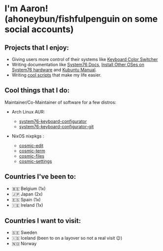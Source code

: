 # I'm Aaron! (ahoneybun/fishfulpenguin on some social accounts)

## Projects that I enjoy:
- Giving users more control of their systems like [Keyboard Color Switcher](https://github.com/ahoneybun/keyboard-color-switcher)
- Writing documentation like [System76 Docs](https://github.com/system76/docs/), [Install Other OSes on System76 hardware](https://github.com/ahoneybun/Install-OtherOSes-on-System76) and [Kubuntu Manual](https://github.com/kubuntu-team/kubuntu-manual).
- Writing [cool scripts](https://github.com/ahoneybun/personal-scripts) that make my life easier.

## Cool things that I do:

Maintainer/Co-Maintainer of software for a few distros:

- Arch Linux AUR:
  - [system76-keyboard-configurator](https://aur.archlinux.org/packages/system76-keyboard-configurator)
  - [system76-keyboard-configurator-git](https://aur.archlinux.org/packages/system76-keyboard-configurator-git)

- NixOS nixpkgs :
  - [cosmic-edit](https://github.com/NixOS/nixpkgs/blob/master/pkgs/by-name/co/cosmic-edit/package.nix)
  - [cosmic-term](https://github.com/NixOS/nixpkgs/blob/master/pkgs/by-name/co/cosmic-term/package.nix)
  - [cosmic-files](https://github.com/NixOS/nixpkgs/blob/master/pkgs/by-name/co/cosmic-files/package.nix)
  - [cosmic-settings](https://github.com/NixOS/nixpkgs/blob/master/pkgs/by-name/co/cosmic-settings/package.nix)

## Countries I've been to:
- 🇧🇪 Belgium (1x)
- 🇯🇵 Japan (2x)
- 🇪🇸 Spain (1x)
- 🇮🇪 Ireland (1x)

## Countries I want to visit:
- 🇸🇪 Sweden
- 🇮🇸 Iceland (been to on a layover so not a real visit 😉)
- 🇳🇴 Norway
